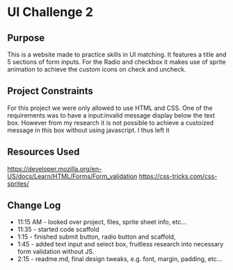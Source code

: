 # UI Challenge 2

## Purpose
This is a website made to practice skills in UI matching. It features a title and 5 sections of form inputs. For the Radio and checkbox it makes use of sprite animation to achieve the custom icons on check and uncheck.

## Project Constraints
For this project we were only allowed to use HTML and CSS. One of the requirements was to have a input:invalid message display below the text box. However from my research it is not possible to achieve a custoized message in this box without using javascript. I thus left it

## Resources Used
https://developer.mozilla.org/en-US/docs/Learn/HTML/Forms/Form_validation
https://css-tricks.com/css-sprites/

## Change Log
* 11:15 AM - looked over project, files, sprite sheet info, etc…
* 11:35 - started code scaffold
* 1:15 - finished submit button, radio button and scaffold,
* 1:45 - added text input and select box, fruitless research into necessary form validation without JS.
* 2:15 - readme.md, final design tweaks, e.g. font, margin, padding, etc...